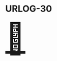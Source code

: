 # URLOG-30

<!-- Hei, Neno! Jeg lagde en ny markdown-mal som jeg håper passer bedre for URLOG. —Teodor -->

<a href="http://patternindex.org/" style="font-size: 10vw; text-align:center;" target="_blank"><div>🚪</div></a>